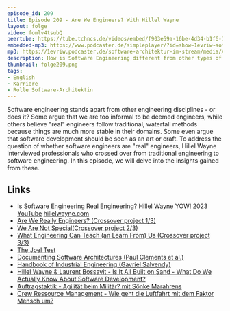 ```yaml
---
episode_id: 209
title: Episode 209 - Are We Engineers? With Hillel Wayne
layout: folge
video: fomlv4tsubQ
peertube: https://tube.tchncs.de/videos/embed/f903e59a-16be-4d34-b1f6-7fb0a1b64534
embedded-mp3: https://www.podcaster.de/simpleplayer/?id=show~1evriw~software-architektur-im-stream~pod-05c671fe403aa38128a83920f7&v=1711567983
mp3: https://1evriw.podcaster.de/software-architektur-im-stream/media/Are_We_Engineers_With_Hillel_Wayne.mp3
description: How is Software Engineering different from other types of engineering?
thumbnail: folge209.png
tags:
- English
- Karriere
- Rolle Software-Architektin
---
```


Software engineering stands apart from other engineering disciplines -
or does it? Some argue that we are too informal to be deemed
engineers, while others believe "real" engineers follow traditional,
waterfall methods because things are much more stable in their
domains. Some even argue that software development should be seen as
an art or craft. To address the question of whether software engineers
are "real" engineers, Hillel Wayne interviewed professionals who
crossed over from traditional engineering to software engineering. In
this episode, we will delve into the insights gained from these.

## Links

* Is Software Engineering Real Engineering? Hillel Wayne  YOW! 2023
[YouTube](https://www.youtube.com/watch?v=CmIGPGPdxTI) [hillelwayne.com](https://www.hillelwayne.com/talks/crossover-project/)
* [Are We Really Engineers? (Crossover project 1/3)](https://www.hillelwayne.com/post/are-we-really-engineers/)
* [We Are Not Special(Crossover project 2/3)](https://hillelwayne.com/post/we-are-not-special/)
* [What Engineering Can Teach (an Learn From) Us (Crossover project 3/3)](https://hillelwayne.com/post/what-we-can-learn/)
* [The Joel Test](https://www.joelonsoftware.com/2000/08/09/the-joel-test-12-steps-to-better-code/)
* [Documenting Software Architectures (Paul Clements et al.)](https://amzn.to/43y35gd)
* [Handbook of Industrial Engineering (Gavriel Salvendy)](https://amzn.to/4a9LGN7)
* [Hillel Wayne & Laurent Bossavit - Is It All Built on Sand - What Do We Actually Know About Software Development?](/2021/10/25/episode86.html)
* [Auftragstaktik - Agilität beim Militär? mit Sönke
  Marahrens](/2022/11/04/folge141.html)
* [Crew Ressource Management - Wie geht die Luftfahrt mit dem Faktor Mensch um?](/2023/08/11/folge178.html)
